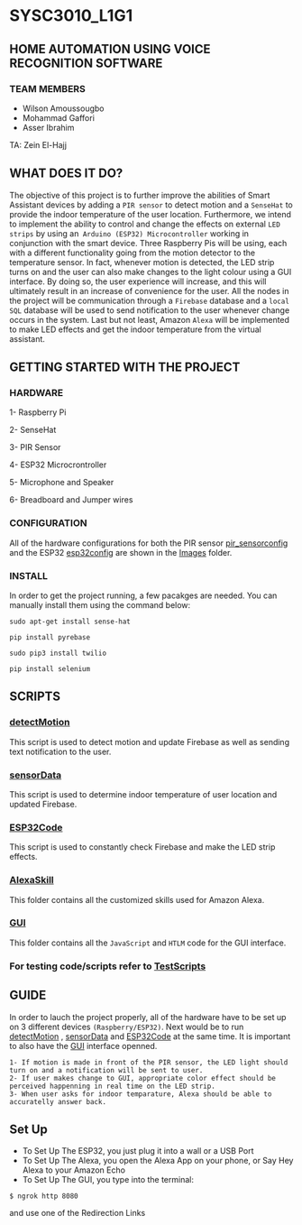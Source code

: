 # SYSC3010_L1G1

## HOME AUTOMATION USING VOICE RECOGNITION SOFTWARE

### TEAM MEMBERS
- Wilson Amoussougbo
- Mohammad Gaffori
- Asser Ibrahim

TA: Zein El-Hajj

## WHAT DOES IT DO?
The objective of this project is to further improve the abilities of Smart Assistant devices by adding a ```PIR sensor``` to detect motion and a ```SenseHat``` to provide the indoor temperature of the user location. Furthermore, we intend to implement the ability to control and change the effects on external ```LED strips``` by using an``` Arduino (ESP32) Microcontroller``` working in conjunction with the smart device. Three Raspberry Pis will be using, each with a different functionality going from the motion detector to the temperature sensor. In fact, whenever motion is detected, the LED strip turns on and the user can also make changes to the light colour using a GUI interface. By doing so, the user experience will increase, and this will ultimately result in an increase of convenience for the user. All the nodes in the project will be communication through a ```Firebase``` database and a ```local SQL``` database will be used to send notification to the user whenever change occurs in the system. Last but not least, Amazon ```Alexa``` will be implemented to make LED effects and get the indoor temperature from the virtual assistant.

## GETTING STARTED WITH THE PROJECT

### HARDWARE
1- Raspberry Pi

2- SenseHat

3- PIR Sensor

4- ESP32 Microcrontroller

5- Microphone and Speaker

6- Breadboard and Jumper wires

### CONFIGURATION
All of the hardware configurations for both the PIR sensor [pir_sensorconfig](Images) and the ESP32 [esp32config](Images) are shown in the [Images](Images) folder.

### INSTALL
In order to get the project running, a few pacakges are needed. You can manually install them  using the command below:
```
sudo apt-get install sense-hat
```
```
pip install pyrebase
```
```
sudo pip3 install twilio
```
```
pip install selenium
```

## SCRIPTS

### [detectMotion](ProjectScripts)
This script is used to detect motion and update Firebase as well as sending text notification to the user.
### [sensorData](ProjectScripts)
This script is used to determine indoor temperature of user location and updated Firebase.
### [ESP32Code](ESP32Code)
This script is used to constantly check Firebase and make the LED strip effects.
### [AlexaSkill](AlexaSkill)
This folder contains all the customized skills used for Amazon Alexa.
### [GUI](GUI)
This folder contains all the ```JavaScript``` and ```HTLM``` code for the GUI interface.

### For testing code/scripts refer to [TestScripts](TestScripts)


## GUIDE
In order to lauch the project properly, all of the hardware have to be set up on 3 different devices ```(Raspberry/ESP32)```. Next would be to run [detectMotion](ProjectScripts) , [sensorData](ProjectScripts) and [ESP32Code](ESP32Code) at the same time. It is important to also have the [GUI](GUI) interface openned. 
```
1- If motion is made in front of the PIR sensor, the LED light should turn on and a notification will be sent to user.
2- If user makes change to GUI, appropriate color effect should be perceived happenning in real time on the LED strip.
3- When user asks for indoor temparature, Alexa should be able to accuratelly answer back.
```

## Set Up 

- To Set Up The ESP32, you just plug it into a wall or a USB Port
- To Set Up The Alexa, you open the Alexa App on your phone, or Say Hey Alexa to your Amazon Echo 
- To Set Up The GUI, you type into the terminal:
```
$ ngrok http 8080
```
and use one of the Redirection Links


  

